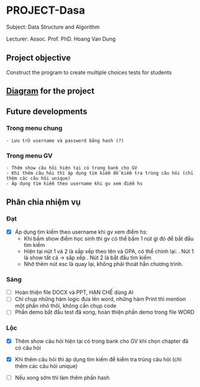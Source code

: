 # PROJECT-Dasa
Subject: Data Structure and Algorithm

Lecturer: Aѕѕoᴄ. Prof. PhD. Hoang Van Dung

## Project objective
Construct the program to create multiple choices tests for students

## [Diagram](https://app.creately.com/d/ubm0IpeD01G) for the project

## Future developments
### Trong menu chung
    - Lưu trữ username và password bằng hash (?)
### Trong menu GV
    - Thêm show câu hỏi hiện tại có trong bank cho GV
    - Khi thêm câu hỏi thì áp dụng tìm kiếm để kiểm tra trùng câu hỏi (chỉ thêm các câu hỏi unique)
    - Áp dụng tìm kiếm theo username khi gv xem điểm hs

## Phân chia nhiệm vụ
### Đạt
- [x] Áp dụng tìm kiếm theo username khi gv xem điểm hs:
    + Khi bấm show điểm học sinh thì gv có thể bấm 1 nút gì đó để bắt đầu tìm kiếm
    + Hiện tại nút 1 và 2 là sắp xếp theo tên và GPA, có thể chỉnh lại:
        . Nút 1 là show tất cả -> sắp xếp
        . Nút 2 là bắt đầu tìm kiếm
    + Nhớ thêm nút esc là quay lại, không phải thoát hẳn chương trình.
### Sáng
- [ ] Hoàn thiện file DOCX và PPT, HẠN CHẾ dùng AI
- [ ] Chỉ chụp những hàm logic đưa lên word, những hàm Print thì mention một phần nhỏ thôi, không cần chụp code
- [ ] Phần demo bắt đầu test đã xong, hoàn thiện phần demo trong file WORD

### Lộc
- [x] Thêm show câu hỏi hiện tại có trong bank cho GV khi chọn chapter đã có câu hỏi
- [x] Khi thêm câu hỏi thì áp dụng tìm kiếm để kiểm tra trùng câu hỏi (chỉ thêm các câu hỏi unique)
- [ ] Nếu xong sớm thì làm thêm phần hash

